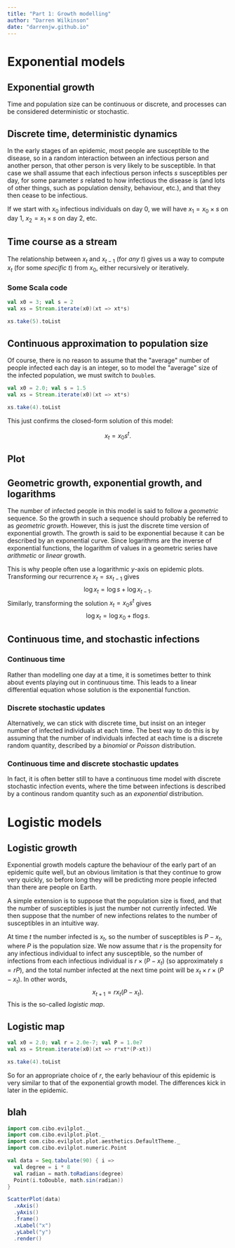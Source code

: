 ```yaml
---
title: "Part 1: Growth modelling"
author: "Darren Wilkinson"
date: "darrenjw.github.io"
---
```


# Exponential models

## Exponential growth

Time and population size can be continuous or discrete, and processes can be considered deterministic or stochastic.

## Discrete time, deterministic dynamics

In the early stages of an epidemic, most people are susceptible to the disease, so in a random interaction between an infectious person and another person, that other person is very likely to be susceptible. In that case we shall assume that each infectious person infects $s$ susceptibles per day, for some parameter $s$ related to how infectious the disease is (and lots of other things, such as population density, behaviour, etc.), and that they then cease to be infectious.

If we start with $x_0$ infectious individuals on day 0, we will have $x_1 = x_0\times s$ on day 1, $x_2 = x_1 \times s$ on day 2, etc.

## Time course as a stream

The relationship between $x_t$ and $x_{t-1}$ (for *any* $t$) gives us a way to compute $x_t$ (for some *specific* $t$) from $x_0$, either recursively or iteratively. 

### Some Scala code

```scala mdoc:silent
val x0 = 3; val s = 2
val xs = Stream.iterate(x0)(xt => xt*s)
```

```scala mdoc
xs.take(5).toList
```

## Continuous approximation to population size

Of course, there is no reason to assume that the "average" number of people infected each day is an integer, so to model the "average" size of the infected population, we must switch to `Double`s.

```scala mdoc:reset:silent
val x0 = 2.0; val s = 1.5
val xs = Stream.iterate(x0)(xt => xt*s)
```

```scala mdoc
xs.take(4).toList
```
This just confirms the closed-form solution of this model:

$$x_t=x_0s^t.$$

## Plot



## Geometric growth, exponential growth, and logarithms

The number of infected people in this model is said to follow a *geometric* sequence. So the growth in such a sequence should probably be referred to as *geometric growth*. However, this is just the discrete time version of exponential growth. The growth is said to be exponential because it can be described by an exponential curve. Since logarithms are the inverse of exponential functions, the logarithm of values in a geometric series have *arithmetic* or *linear* growth.

This is why people often use a logarithmic $y$-axis on epidemic plots. Transforming our recurrence $x_t = sx_{t-1}$ gives 
$$\log x_t = \log s + \log x_{t-1}.$$
Similarly, transforming the solution $x_t = x_0s^t$ gives
$$\log x_t = \log x_0 + t\log s.$$

## Continuous time, and stochastic infections

### Continuous time

Rather than modelling one day at a time, it is sometimes better to think about events playing out in continuous time. This leads to a linear differential equation whose solution is the exponential function.

### Discrete stochastic updates

Alternatively, we can stick with discrete time, but insist on an integer number of infected individuals at each time. The best way to do this is by assuming that the number of individuals infected at each time is a discrete random quantity, described by a *binomial* or *Poisson* distribution.

### Continuous time and discrete stochastic updates

In fact, it is often better still to have a continuous time model with discrete stochastic infection events, where the time between infections is described by a continous random quantity such as an *exponential* distribution.

# Logistic models

## Logistic growth

Exponential growth models capture the behaviour of the early part of an epidemic quite well, but an obvious limitation is that they continue to grow very quickly, so before long they will be predicting more people infected than there are people on Earth.

A simple extension is to suppose that the population size is fixed, and that the number of susceptibles is just the number not currently infected. We then suppose that the number of new infections relates to the number of susceptibles in an intuitive way.

At time $t$ the number infected is $x_t$, so the number of susceptibles is $P-x_t$, where $P$ is the population size. We now assume that $r$ is the propensity for any infectious individual to infect any susceptible, so the number of infections from each infectious individual is $r\times(P-x_t)$ (so approximately $s=rP$), and the total number infected at the next time point will be $x_t\times r\times(P-x_t)$. In other words,
$$ x_{t+1} = rx_t(P-x_t).$$
This is the so-called *logistic map*.

## Logistic map

```scala mdoc:reset:silent
val x0 = 2.0; val r = 2.0e-7; val P = 1.0e7
val xs = Stream.iterate(x0)(xt => r*xt*(P-xt))
```

```scala mdoc
xs.take(4).toList
```
So for an appropriate choice of $r$, the early behaviour of this epidemic is very similar to that of the exponential growth model. The differences kick in later in the epidemic.

## blah

```scala mdoc:evilplot:scatterplot.png
import com.cibo.evilplot._
import com.cibo.evilplot.plot._
import com.cibo.evilplot.plot.aesthetics.DefaultTheme._
import com.cibo.evilplot.numeric.Point

val data = Seq.tabulate(90) { i =>
  val degree = i * 8
  val radian = math.toRadians(degree)
  Point(i.toDouble, math.sin(radian))
}

ScatterPlot(data)
  .xAxis()
  .yAxis()
  .frame()
  .xLabel("x")
  .yLabel("y")
  .render()
```
